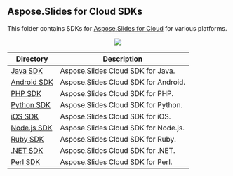 ## Aspose.Slides for Cloud SDKs
This folder contains SDKs for [Aspose.Slides for Cloud](http://www.aspose.com/cloud/powerpoint-api.aspx) for various platforms.

<p align="center">
  <a title="Download ZIP" href="https://github.com/aspose-slides/Aspose.Slides-for-Cloud/archive/master.zip">
	<img src="http://i.imgur.com/hwNhrGZ.png" />
  </a>
</p>

Directory | Description
--------- | -----------
[Java SDK](Aspose.Slides-Cloud-SDK-for-Java)  |  Aspose.Slides Cloud SDK for Java.
[Android SDK](Aspose.Slides-Cloud-SDK-for-Android) | Aspose.Slides Cloud SDK for Android.
[PHP SDK](Aspose.Slides-Cloud-SDK-for-PHP)  | Aspose.Slides Cloud SDK for PHP.
[Python SDK](Aspose.Slides-Cloud-SDK-for-Python)  | Aspose.Slides Cloud SDK for Python.
[iOS SDK](Aspose.Slides-Cloud-SDK-for-ObjectiveC)  | Aspose.Slides Cloud SDK for iOS.
[Node.js SDK](Aspose.Slides-Cloud-SDK-for-NodeJS)  | Aspose.Slides Cloud SDK for Node.js.
[Ruby SDK](Aspose.Slides-Cloud-SDK-for-Ruby)  | Aspose.Slides Cloud SDK for Ruby.
[.NET SDK](Aspose.Slides-Cloud-SDK-for-.NET)  | Aspose.Slides Cloud SDK for .NET.
[Perl SDK](Aspose.Slides-Cloud-SDK-for-Perl)  | Aspose.Slides Cloud SDK for Perl.
